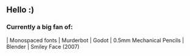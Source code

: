 ## Hello :)
### Currently a big fan of:
| Monospaced fonts | Murderbot
| Godot | 0.5mm Mechanical Pencils
| Blender | Smiley Face (2007)

